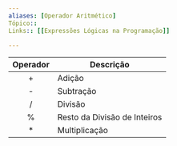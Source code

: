 ```yaml
---
aliases: [Operador Aritmético]
Tópico::
Links:: [[Expressões Lógicas na Programação]]

---
```


| Operador | Descrição                      |
|:--------:|--------------------------------|
|    +     | Adição                         |
|    -     | Subtração                      |
|    /     | Divisão                        |
|    %     | Resto da Divisão de Inteiros    |
|    *     | Multiplicação                  |
